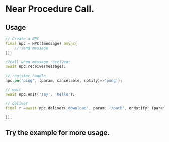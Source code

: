 # Near Procedure Call.

## Usage

```dart
// Create a NPC
final npc = NPC((message) async{
    // send message
});
```

```dart
//call when message received:
await npc.receive(message);
```

``` dart
// register handle
npc.on('ping', (param, cancelable, notify)=>'pong');
```

``` dart
// emit
await npc.emit('say', 'hello');
```

``` dart
// deliver
final r =await npc.deliver('download', param: '/path', onNotify: (param){

});
```

## Try the example for more usage.